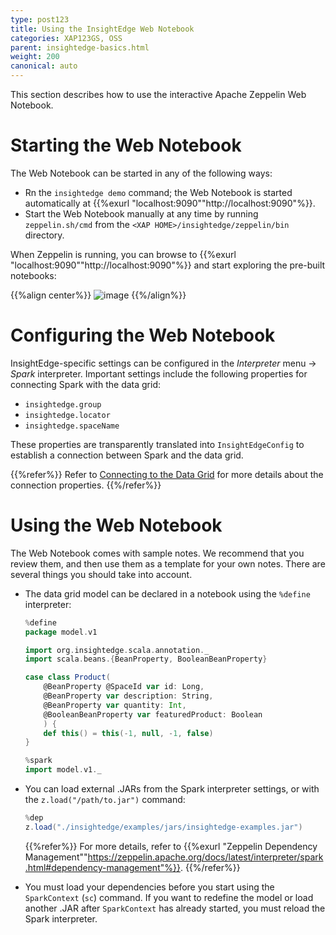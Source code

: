 ```yaml
---
type: post123
title: Using the InsightEdge Web Notebook
categories: XAP123GS, OSS
parent: insightedge-basics.html
weight: 200
canonical: auto
---
```


This section describes how to use the interactive Apache Zeppelin Web Notebook.

# Starting the Web Notebook

The Web Notebook can be started in any of the following ways:

* Rn the `insightedge demo` command; the Web Notebook is started automatically at {{%exurl "localhost:9090""http://localhost:9090"%}}. 
* Start the Web Notebook manually at any time by running `zeppelin.sh/cmd` from the `<XAP HOME>/insightedge/zeppelin/bin` directory.

When Zeppelin is running, you can browse to {{%exurl "localhost:9090""http://localhost:9090"%}} and start exploring the pre-built notebooks:

{{%align center%}}
![image](/attachment_files/Zeppelin_examples_100.png)
{{%/align%}}

# Configuring the Web Notebook

InsightEdge-specific settings can be configured in the *Interpreter* menu -> *Spark* interpreter. Important settings include the following properties for connecting Spark with the data grid:

* `insightedge.group`
* `insightedge.locator`
* `insightedge.spaceName`

These properties are transparently translated into `InsightEdgeConfig` to establish a connection between Spark and the data grid.

{{%refer%}}
Refer to [Connecting to the Data Grid](../dev-java/insightedge-connecting.html) for more details about the connection properties.
{{%/refer%}}

# Using the Web Notebook

The Web Notebook comes with sample notes. We recommend that you review them, and then use them as a template for your own notes. There are several things you should take into account.

* The data grid model can be declared in a notebook using the `%define` interpreter:

	```scala
	%define
	package model.v1

	import org.insightedge.scala.annotation._
	import scala.beans.{BeanProperty, BooleanBeanProperty}

	case class Product(
		@BeanProperty @SpaceId var id: Long,
		@BeanProperty var description: String,
		@BeanProperty var quantity: Int,
		@BooleanBeanProperty var featuredProduct: Boolean
		) {
		def this() = this(-1, null, -1, false)
	}
	```

	```scala
	%spark
	import model.v1._
	```

* You can  load external .JARs from the Spark interpreter settings, or with the `z.load("/path/to.jar")` command:

	```scala
	%dep
	z.load("./insightedge/examples/jars/insightedge-examples.jar")
	```

	{{%refer%}}
	For more details, refer to {{%exurl "Zeppelin Dependency Management""https://zeppelin.apache.org/docs/latest/interpreter/spark.html#dependency-management"%}}.
	{{%/refer%}}

* You must load your dependencies before you start using the `SparkContext` (`sc`) command. If you want to redefine the model or load another .JAR after `SparkContext` has already started, you must reload the Spark interpreter.
